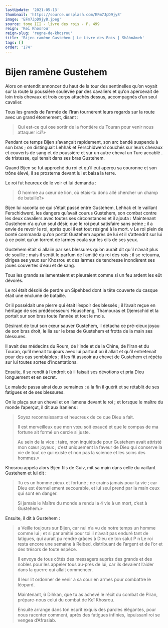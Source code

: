 ```yaml
---
lastUpdate: '2021-05-13'
thumbnail: 'https://source.unsplash.com/EFm7JpD9jy8'
image: 'EFm7JpD9jy8.jpeg'
source: tome III - livre des rois - P. 499
reign: 'Keï Khosrou'
reign-slug: 'regne-de-khosrou'
title: 'Bijen ramène Gustehem | Le Livre des Rois | Shâhnâmeh'
tags: []
order: '174'
---
```


# Bijen ramène Gustehem

Alors on entendit annoncer du haut de la tour des sentinelles qu’on voyait sur la route la poussière soulevée par des cavaliers et qu’on apercevait de loin trois chevaux et trois corps attachés dessus, accompagnés d’un seul cavalier.

Tous les grands de l’armée de l’Iran tournèrent leurs regards sur la route avec un grand étonnement, disant :

> Qui est-ce qui ose sortir de la frontière du Touran pour venir nous attaquer ici?»

Pendant ce temps Bijen s’avançait rapidement, son arc bandé suspendu à son bras ; on distinguait Lehhak et Ferschidwerd couchés sur leurs chevaux et couverts de sang et de poussière et sur un autre cheval un Turc accablé . de tristesse, qui tenait dans ses bras Gustehem.

Quand Bijen se fut approché du roi et qu’il eut aperçu sa couronne et son trône élevé, il se prosterna devant lui et baisa la terre.

Le roi fut heureux de le voir et lui demanda :

> Ô homme au cœur de lion, où étais-tu donc allé chercher un champ de bataille?»

Bijen lui raconta ce qui s’était passé entre Gustehem, Lehhak et le vaillant Ferschidwerd, les dangers qu’avait courus Gustehem, son combat contre les deux cavaliers avec toutes ses circonstances et il ajouta : Maintenant Gustehem n’a qu’un seul désir, que le roi peut satisfaire sans peine ; il a envie de revoir le roi, après quoi il est tout résigné à la mort. v Le roi plein de bonté commanda qu’on portât Gustehem auprès de lui et il s’attendrit sur lui à ce point qu’un torrent de larmes coula sur les cils de ses yeux.

Gustehem était si allaiin par ses blessures qu’on aurait dit qu’il n’avait plus de souille ; mais il sentit le parfum de l’amitié du roi des rois ; il se retourna, dirigea ses yeux sur Khosrou et des larmes de tendresse inondèrent ses joues couvertes d’eau et de sang.

Tous les grands se lamentaient et pleuraient comme si un feu ardent les eût dévorés.

Le roi était désolé de perdre un Sipehbed dont la tête couverte du casque était une enclume de bataille.

Or il possédait une pierre qui était l’espoir des blessés ; il l’avait reçue en héritage de ses prédécesseurs Houscheng, Thamouras et Djemschid et la portait sur son bras toute l’année et tout le mois.

Désirant de tout son cœur sauver Gustehem, il détacha ce pré-cieux joyau de son bras droit, le lia sur le bras de Gustehem et frotta de la main ses blessures.

Il avait des médecins du Roum, de l’Inde et de la Chine, de l’Iran et du Touran, qu’il menait toujours avec lui partout où il allait et qu’il entretenait pour des cas semblables ; il les fit asseoir au chevet de Gustehem et répéta sur lui toutes sortes d’incantations.

Ensuite, il se rendit à l’endroit où il faisait ses dévotions et pria Dieu longuement et en secret.

Le malade passa ainsi deux semaines ; à la fin il guérit et se rétablit de ses fatigues et de ses blessures.

On le plaça sur un cheval et on l’amena devant le roi ; et lorsque le maître du monde l’aperçut, il dit aux Iraniens :

> Soyez reconnaissants et heucreux de ce que Dieu a fait.
>
> Il est merveilleux que mon vœu soit exaucé et que le compas de ma fortune ait formé un cercle si juste.
>
> Au sein de la vice : taire, mon inquiétude pour Gustehem avait attristé mon cœur joyeux ; c’est uniquement la faveur de Dieu qui conserve la vie de tout ce qui existe et non pas la science et les soins des hommes.»

Khosrou appela alors Bijen fils de Guiv, mit sa main dans celle du vaillant Gustehem et lui dit :

> Tu es un homme pieux et fortuné ; ne crains jamais pour ta vie ; car Dieu est éternellement secourable,
> et lui seul prend par la main ceux qui sont en danger.
>
> Si jamais le Maître du monde a rendu la
> 4 vie à un mort, c’est à Gustehem.»

Ensuite, il dit à Gustehem :

> a Veille toujours sur Bijen, car nul n’a vu de notre temps un homme comme lui ; et si par amitié pour toi il n’avait pas enduré tant de latigues, qui aurait pu rendre grâces à Dieu de ton salut P n Le roi resta encore une semaine à Reibed, distribuant de l’argent et de l’or et des trésors de toute espèce.
>
> Il envoya de tous côtés des messagers auprès des grands et des nobles pour les appeler tous au-près de lui, car ils devaient l’aider dans la guerre qui allait commencer.
>
> Il leur lit ordonner de venir a sa cour en armes pour combattre le léopard.
>
> Maintenant, 6 Dihkan, que tu as achevé le récit du combat de Piran, prépare-nous celui du combat de Keï Khosrou.
>
> Ensuite arrange dans ton esprit exquis des paroles élégantes, pour nous raconter comment, après des fatigues infinies, lepuissanl roi se vengea d’Afrasiab.

